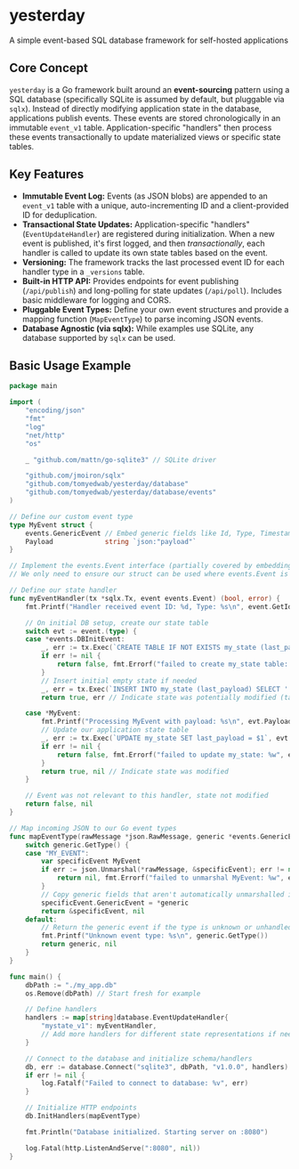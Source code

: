 # yesterday
A simple event-based SQL database framework for self-hosted applications

## Core Concept

`yesterday` is a Go framework built around an **event-sourcing** pattern using a SQL database (specifically SQLite is assumed by default, but pluggable via `sqlx`). Instead of directly modifying application state in the database, applications publish events. These events are stored chronologically in an immutable `event_v1` table. Application-specific "handlers" then process these events transactionally to update materialized views or specific state tables.

## Key Features

*   **Immutable Event Log:** Events (as JSON blobs) are appended to an `event_v1` table with a unique, auto-incrementing ID and a client-provided ID for deduplication.
*   **Transactional State Updates:** Application-specific "handlers" (`EventUpdateHandler`) are registered during initialization. When a new event is published, it's first logged, and then *transactionally*, each handler is called to update its own state tables based on the event.
*   **Versioning:** The framework tracks the last processed event ID for each handler type in a `_versions` table.
*   **Built-in HTTP API:** Provides endpoints for event publishing (`/api/publish`) and long-polling for state updates (`/api/poll`). Includes basic middleware for logging and CORS.
*   **Pluggable Event Types:** Define your own event structures and provide a mapping function (`MapEventType`) to parse incoming JSON events.
*   **Database Agnostic (via sqlx):** While examples use SQLite, any database supported by `sqlx` can be used.

## Basic Usage Example

```go
package main

import (
	"encoding/json"
	"fmt"
	"log"
	"net/http"
	"os"

	_ "github.com/mattn/go-sqlite3" // SQLite driver

	"github.com/jmoiron/sqlx"
	"github.com/tomyedwab/yesterday/database"
	"github.com/tomyedwab/yesterday/database/events"
)

// Define our custom event type
type MyEvent struct {
	events.GenericEvent // Embed generic fields like Id, Type, Timestamp
	Payload             string `json:"payload"`
}

// Implement the events.Event interface (partially covered by embedding GenericEvent)
// We only need to ensure our struct can be used where events.Event is needed.

// Define our state handler
func myEventHandler(tx *sqlx.Tx, event events.Event) (bool, error) {
	fmt.Printf("Handler received event ID: %d, Type: %s\n", event.GetId(), event.GetType())

	// On initial DB setup, create our state table
	switch evt := event.(type) {
	case *events.DBInitEvent:
		_, err := tx.Exec(`CREATE TABLE IF NOT EXISTS my_state (last_payload TEXT)`)
		if err != nil {
			return false, fmt.Errorf("failed to create my_state table: %w", err)
		}
		// Insert initial empty state if needed
		_, err = tx.Exec(`INSERT INTO my_state (last_payload) SELECT '' WHERE NOT EXISTS (SELECT 1 FROM my_state)`)
		return true, err // Indicate state was potentially modified (table created)

    case *MyEvent:
        fmt.Printf("Processing MyEvent with payload: %s\n", evt.Payload)
        // Update our application state table
        _, err := tx.Exec(`UPDATE my_state SET last_payload = $1`, evt.Payload)
        if err != nil {
            return false, fmt.Errorf("failed to update my_state: %w", err)
        }
        return true, nil // Indicate state was modified
	}

	// Event was not relevant to this handler, state not modified
	return false, nil
}

// Map incoming JSON to our Go event types
func mapEventType(rawMessage *json.RawMessage, generic *events.GenericEvent) (events.Event, error) {
	switch generic.GetType() {
	case "MY_EVENT":
		var specificEvent MyEvent
		if err := json.Unmarshal(*rawMessage, &specificEvent); err != nil {
			return nil, fmt.Errorf("failed to unmarshal MyEvent: %w", err)
		}
		// Copy generic fields that aren't automatically unmarshalled if needed (like Id)
		specificEvent.GenericEvent = *generic
		return &specificEvent, nil
	default:
		// Return the generic event if the type is unknown or unhandled here
		fmt.Printf("Unknown event type: %s\n", generic.GetType())
		return generic, nil
	}
}

func main() {
	dbPath := "./my_app.db"
	os.Remove(dbPath) // Start fresh for example

	// Define handlers
	handlers := map[string]database.EventUpdateHandler{
		"mystate_v1": myEventHandler,
		// Add more handlers for different state representations if needed
	}

	// Connect to the database and initialize schema/handlers
	db, err := database.Connect("sqlite3", dbPath, "v1.0.0", handlers)
	if err != nil {
		log.Fatalf("Failed to connect to database: %v", err)
	}

	// Initialize HTTP endpoints
	db.InitHandlers(mapEventType)

	fmt.Println("Database initialized. Starting server on :8080")

	log.Fatal(http.ListenAndServe(":8080", nil))
}
